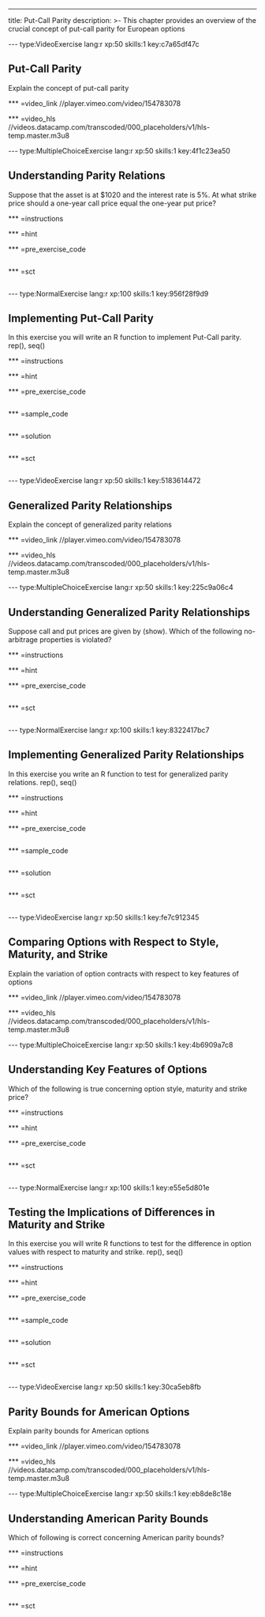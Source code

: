 ---
title: Put-Call Parity
description: >-
  This chapter provides an overview of the crucial concept of put-call parity
  for European options

--- type:VideoExercise lang:r xp:50 skills:1 key:c7a65df47c
## Put-Call Parity

Explain the concept of put-call parity

*** =video_link
//player.vimeo.com/video/154783078

*** =video_hls
//videos.datacamp.com/transcoded/000_placeholders/v1/hls-temp.master.m3u8

--- type:MultipleChoiceExercise lang:r xp:50 skills:1 key:4f1c23ea50
## Understanding Parity Relations

Suppose that the asset is at $1020 and the interest rate is 5%. At what strike price should a one-year call price equal the one-year put price?

*** =instructions

*** =hint

*** =pre_exercise_code
```{r}

```

*** =sct
```{r}

```

--- type:NormalExercise lang:r xp:100 skills:1 key:956f28f9d9
## Implementing Put-Call Parity

In this exercise you will write an R function to implement Put-Call parity. rep(), seq()

*** =instructions

*** =hint

*** =pre_exercise_code
```{r}

```

*** =sample_code
```{r}

```

*** =solution
```{r}

```

*** =sct
```{r}

```

--- type:VideoExercise lang:r xp:50 skills:1 key:5183614472
## Generalized Parity Relationships

Explain the concept of generalized parity relations

*** =video_link
//player.vimeo.com/video/154783078

*** =video_hls
//videos.datacamp.com/transcoded/000_placeholders/v1/hls-temp.master.m3u8

--- type:MultipleChoiceExercise lang:r xp:50 skills:1 key:225c9a06c4
## Understanding Generalized Parity Relationships

Suppose call and put prices are given by (show). Which of the following no-arbitrage properties is violated?

*** =instructions

*** =hint

*** =pre_exercise_code
```{r}

```

*** =sct
```{r}

```

--- type:NormalExercise lang:r xp:100 skills:1 key:8322417bc7
## Implementing Generalized Parity Relationships

In this exercise you write an R function to test for generalized parity relations. rep(), seq()

*** =instructions

*** =hint

*** =pre_exercise_code
```{r}

```

*** =sample_code
```{r}

```

*** =solution
```{r}

```

*** =sct
```{r}

```

--- type:VideoExercise lang:r xp:50 skills:1 key:fe7c912345
## Comparing Options with Respect to Style, Maturity, and Strike

Explain the variation of option contracts with respect to key features of options

*** =video_link
//player.vimeo.com/video/154783078

*** =video_hls
//videos.datacamp.com/transcoded/000_placeholders/v1/hls-temp.master.m3u8

--- type:MultipleChoiceExercise lang:r xp:50 skills:1 key:4b6909a7c8
## Understanding Key Features of Options

Which of the following is true concerning option style, maturity and strike price?

*** =instructions

*** =hint

*** =pre_exercise_code
```{r}

```

*** =sct
```{r}

```

--- type:NormalExercise lang:r xp:100 skills:1 key:e55e5d801e
## Testing the Implications of Differences in Maturity and Strike

In this exercise you will write R functions to test for the difference in option values with respect to maturity and strike. rep(), seq()

*** =instructions

*** =hint

*** =pre_exercise_code
```{r}

```

*** =sample_code
```{r}

```

*** =solution
```{r}

```

*** =sct
```{r}

```

--- type:VideoExercise lang:r xp:50 skills:1 key:30ca5eb8fb
## Parity Bounds for American Options

Explain parity bounds for American options

*** =video_link
//player.vimeo.com/video/154783078

*** =video_hls
//videos.datacamp.com/transcoded/000_placeholders/v1/hls-temp.master.m3u8

--- type:MultipleChoiceExercise lang:r xp:50 skills:1 key:eb8de8c18e
## Understanding American Parity Bounds

Which of following is correct concerning American parity bounds?

*** =instructions

*** =hint

*** =pre_exercise_code
```{r}

```

*** =sct
```{r}

```
